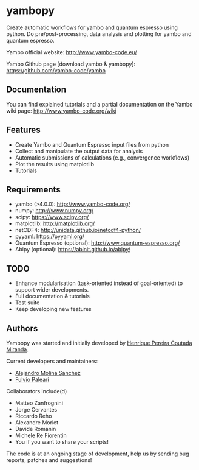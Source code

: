 yambopy
=======

Create automatic workflows for yambo and quantum espresso using python.
Do pre/post-processing, data analysis and plotting for yambo and quantum espresso.

Yambo official website: http://www.yambo-code.eu/ 

Yambo Github page [download yambo & yambopy]: https://github.com/yambo-code/yambo


Documentation
-------------
You can find explained tutorials and a partial 
documentation on the Yambo wiki page: http://www.yambo-code.org/wiki

Features
--------
- Create Yambo and Quantum Espresso input files from python
- Collect and manipulate the output data for analysis
- Automatic submissions of calculations (e.g., convergence workflows)
- Plot the results using matplotlib
- Tutorials

Requirements
------------
- yambo (>4.0.0): http://www.yambo-code.org/
- numpy: http://www.numpy.org/
- scipy: https://www.scipy.org/
- matplotlib: http://matplotlib.org/
- netCDF4: http://unidata.github.io/netcdf4-python/
- pyyaml: https://pyyaml.org/
- Quantum Espresso (optional): http://www.quantum-espresso.org/
- Abipy (optional): https://abinit.github.io/abipy/

TODO
----
- Enhance modularisation (task-oriented instead of goal-oriented) to support wider developments.
- Full documentation & tutorials
- Test suite
- Keep developing new features

Authors
------
Yambopy was started and initially developed by [Henrique Pereira Coutada Miranda](http://henriquemiranda.github.io/).

Current developers and maintainers:
- [Alejandro Molina Sanchez](http://alexmoratalla.github.io/)
- [Fulvio Paleari](http://palful.github.io)

Collaborators include(d)
- Matteo Zanfrognini
- Jorge Cervantes
- Riccardo Reho
- Alexandre Morlet
- Davide Romanin
- Michele Re Fiorentin
- You if you want to share your scripts!

The code is at an ongoing stage of development, help us by sending bug reports, patches and suggestions!
